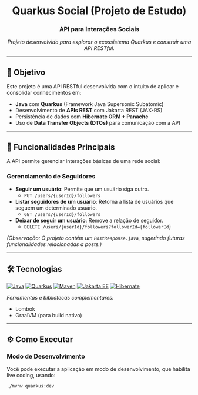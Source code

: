 <div align="center"> <h1>Quarkus Social (Projeto de Estudo)</h1></div>

<div align="center">
<h3>API para Interações Sociais</h3>
  <p><i>Projeto desenvolvido para explorar o ecossistema Quarkus e construir uma API RESTful.</i></p>
</div>

---

## 🧠 Objetivo
Este projeto é uma API RESTful desenvolvida com o intuito de aplicar e consolidar conhecimentos em:
- **Java** com **Quarkus** (Framework Java Supersonic Subatomic)
- Desenvolvimento de **APIs REST** com Jakarta REST (JAX-RS)
- Persistência de dados com **Hibernate ORM + Panache**
- Uso de **Data Transfer Objects (DTOs)** para comunicação com a API

---

## 🚀 Funcionalidades Principais
A API permite gerenciar interações básicas de uma rede social:

### Gerenciamento de Seguidores
- **Seguir um usuário**: Permite que um usuário siga outro.
  - `PUT /users/{userId}/followers`
- **Listar seguidores de um usuário**: Retorna a lista de usuários que seguem um determinado usuário.
  - `GET /users/{userId}/followers`
- **Deixar de seguir um usuário**: Remove a relação de seguidor.
  - `DELETE /users/{userId}/followers?followerId={followerId}`

*(Observação: O projeto contém um `PostResponse.java`, sugerindo futuras funcionalidades relacionadas a posts.)*

---

## 🛠 Tecnologias
[![Java](https://img.shields.io/badge/Java-ED8B00?style=for-the-badge&logo=openjdk&logoColor=white)](https://www.java.com/)
[![Quarkus](https://img.shields.io/badge/Quarkus-4695EB?style=for-the-badge&logo=quarkus&logoColor=white)](https://quarkus.io/)
[![Maven](https://img.shields.io/badge/Apache%20Maven-C71A36?style=for-the-badge&logo=apache-maven&logoColor=white)](https://maven.apache.org/)
[![Jakarta EE](https://img.shields.io/badge/Jakarta%20EE-76BEF0?style=for-the-badge&logo=jakarta-ee&logoColor=white)](https://jakarta.ee/)
[![Hibernate](https://img.shields.io/badge/Hibernate-59666C?style=for-the-badge&logo=hibernate&logoColor=white)](https://hibernate.org/orm/)

*Ferramentas e bibliotecas complementares:*
- Lombok
- GraalVM (para build nativo)

---

## ⚙️ Como Executar

### Modo de Desenvolvimento
Você pode executar a aplicação em modo de desenvolvimento, que habilita live coding, usando:
```shell script
./mvnw quarkus:dev
